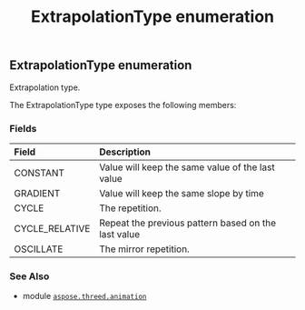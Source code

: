 ﻿---
title: ExtrapolationType enumeration
second_title: Aspose.3D for Python via .NET API References
description: 
type: docs
weight: 80
url: /aspose.threed.animation/extrapolationtype/
is_root: false
---

## ExtrapolationType enumeration

Extrapolation type.



The ExtrapolationType type exposes the following members:

### Fields
| Field | Description |
| :- | :- |
| CONSTANT | Value will keep the same value of the last value |
| GRADIENT | Value will keep the same slope by time |
| CYCLE | The repetition. |
| CYCLE_RELATIVE | Repeat the previous pattern based on the last value |
| OSCILLATE | The mirror repetition. |



### See Also
* module [`aspose.threed.animation`](..)
